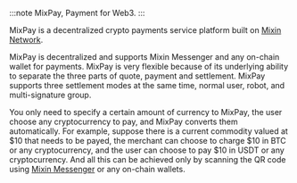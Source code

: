 
:::note
MixPay, Payment for Web3.
:::

MixPay is a decentralized crypto payments service platform built on [Mixin Network](https://developers.mixin.one/docs/introduction).

MixPay is decentralized and supports Mixin Messenger and any on-chain wallet for payments. MixPay is very flexible because of its underlying ability to separate the three parts of quote, payment and settlement. MixPay supports three settlement modes at the same time, normal user, robot, and multi-signature group.

You only need to specify a certain amount of currency to MixPay, the user choose any cryptocurrency to pay, and MixPay converts them automatically. For example, suppose there is a current commodity valued at $10 that needs to be payed, the merchant can choose to charge $10 in BTC or any cryptocurrency, and the user can choose to pay $10 in USDT or any cryptocurrency. And all this can be achieved only by scanning the QR code using [Mixin Messenger](https://mixin.one/messenger) or any on-chain wallets.
